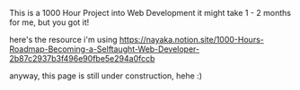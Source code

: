 This is a 1000 Hour Project into Web Development it might take 1 - 2 months for me, but you got it! 

here's the resource i'm using
https://nayaka.notion.site/1000-Hours-Roadmap-Becoming-a-Selftaught-Web-Developer-2b87c2937b3f496e90fbe5e294a0fccb

anyway, this page is still under construction, hehe :)